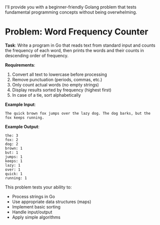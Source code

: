 I'll provide you with a beginner-friendly Golang problem that tests fundamental programming concepts without being overwhelming.

# Problem: Word Frequency Counter

**Task**: Write a program in Go that reads text from standard input and counts the frequency of each word, then prints the words and their counts in descending order of frequency.

**Requirements**:

1. Convert all text to lowercase before processing
2. Remove punctuation (periods, commas, etc.)
3. Only count actual words (no empty strings)
4. Display results sorted by frequency (highest first)
5. In case of a tie, sort alphabetically

**Example Input**:

```
The quick brown fox jumps over the lazy dog. The dog barks, but the fox keeps running.
```

**Example Output**:

```
the: 3
fox: 2
dog: 2
brown: 1
but: 1
jumps: 1
keeps: 1
lazy: 1
over: 1
quick: 1
running: 1
```

This problem tests your ability to:

- Process strings in Go
- Use appropriate data structures (maps)
- Implement basic sorting
- Handle input/output
- Apply simple algorithms
